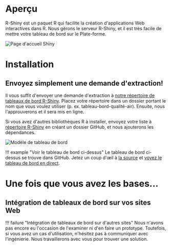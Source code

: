 # Aperçu

R-Shiny est un paquet R qui facilite la création d'applications Web interactives dans R.
Nous gérons le serveur R-Shiny, et il est très facile de mettre votre tableau de bord sur le
Plate-forme.

![Page d'accueil Shiny](../images/readme/shiny_ui.png)

# Installation

## Envoyez simplement une demande d'extraction!

Il vous suffit d'envoyer une demande d'extraction à
[notre répertoire de tableaux de bord R-Shiny](https://github.com/statcan/R-dashboards).
Placez votre répertoire dans un dossier portant le nom que vous voulez utiliser
(p. ex. tableau-bord-qualité-air). Ensuite, nous l'approuverons et il sera mis en ligne.

Si vous avez d'autres bibliothèques R à installer, envoyez votre liste à
[répertoire R-Shiny](https://github.com/statcan/shiny) en créant un dossier
GitHub, et nous ajouterons les dépendances.

![Modèle de tableau de bord](../images/example_shiny_dashboard.png)

<!-- prettier-ignore -->
!!! example "Voir le tableau de bord ci-dessus"
    Le tableau de bord ci-dessus se trouve dans GitHub. Jetez un coup d'œil à
    [la source](https://github.com/statcan/R-dashboards/tree/master/bus-dashboard)
    et [voyez le tableau de bord en direct](https://shiny.covid.cloud.statcan.ca/bus-dashboard).

# Une fois que vous avez les bases...

## Intégration de tableaux de bord sur vos sites Web

<!-- prettier-ignore -->
!!! failure "Intégration de tableaux de bord sur d'autres sites"
    Nous n'avons pas encore eu l'occasion de l'examiner ni d'en faire un
    prototype. Toutefois, si vous avez un cas d'utilisation, n'hésitez pas à
    communiquer avec l'ingénierie. Nous travaillerons avec vous pour trouver une
    solution.
